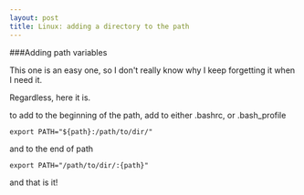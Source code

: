 ```yaml
---
layout: post
title: Linux: adding a directory to the path
---
```


###Adding path variables

This one is an easy one, so I don't really know why I keep forgetting it when I need it.

Regardless, here it is.

to add to the beginning of the path, add to either .bashrc, or .bash_profile

````
export PATH="${path}:/path/to/dir/"
````

and to the end of path

````
export PATH="/path/to/dir/:{path}"
````

and that is it!